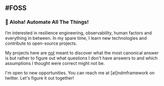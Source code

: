 #FOSS
------------------------------------------
### :wave: Aloha! Automate All The Things!

I’m interested in resilience engineering, observability, human factors and everything in between. In my spare time, I learn new technologies and contribute to open-source projects.

My projects here are <ins>not</ins> meant to discover what the most canonical answer is but rather to figure out what questions I don't have answers to and which assumptions I thought were correct might not be. 

I'm open to new opportunities. You can reach me at [at]ndmframework on twitter. Let's figure it out together!

